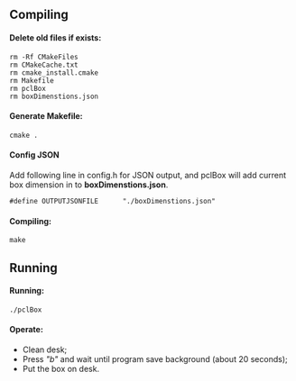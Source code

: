 ## Compiling

#### Delete old files if exists:

    rm -Rf CMakeFiles
    rm CMakeCache.txt
    rm cmake_install.cmake
    rm Makefile
    rm pclBox
    rm boxDimenstions.json

#### Generate Makefile:

    cmake .

#### Config JSON

Add following line in config.h for JSON output, and pclBox will add current box dimension in to **boxDimenstions.json**.

    #define OUTPUTJSONFILE      "./boxDimenstions.json"

#### Compiling:

    make

## Running

#### Running:

    ./pclBox

#### Operate:
* Clean desk;
* Press *"b"* and wait until program save background (about 20 seconds);
* Put the box on desk.
